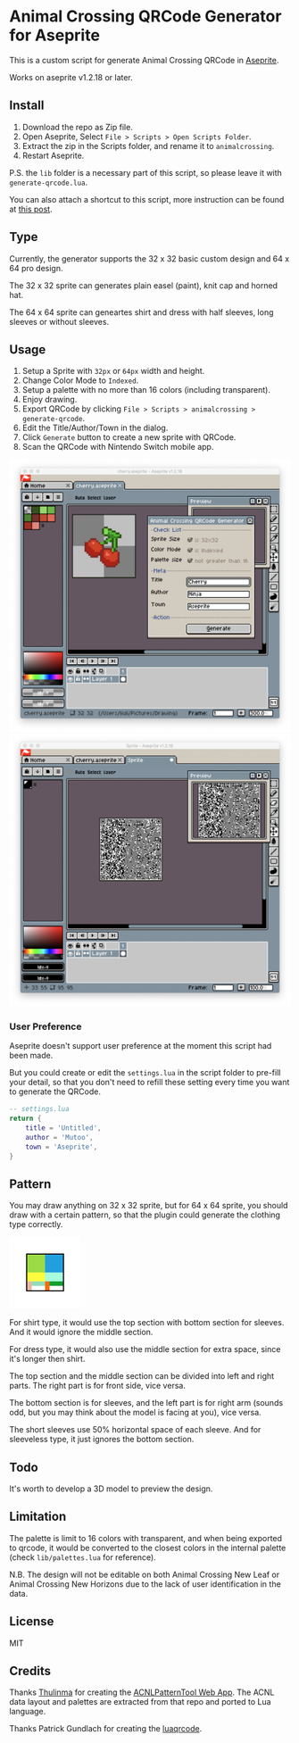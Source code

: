 # Animal Crossing QRCode Generator for Aseprite

This is a custom script for generate Animal Crossing QRCode in [Aseprite](http://www.aseprite.org/).

Works on aseprite v1.2.18 or later.

## Install

1. Download the repo as Zip file.
2. Open Aseprite, Select `File > Scripts > Open Scripts Folder`.
3. Extract the zip in the Scripts folder, and rename it to `animalcrossing`.
4. Restart Aseprite.

P.S. the `lib` folder is a necessary part of this script, so please leave it with `generate-qrcode.lua`.

You can also attach a shortcut to this script, more instruction can be found at [this post](https://community.aseprite.org/t/aseprite-scripts-collection/3599).

## Type

Currently, the generator supports the 32 x 32 basic custom design and 64 x 64 pro design.

The 32 x 32 sprite can generates plain easel (paint), knit cap and horned hat.

The 64 x 64 sprite can geneartes shirt and dress with half sleeves, long sleeves or without sleeves.

## Usage

1. Setup a Sprite with `32px` or `64px` width and height.
2. Change Color Mode to `Indexed`.
3. Setup a palette with no more than 16 colors (including transparent).
4. Enjoy drawing.
5. Export QRCode by clicking `File > Scripts > animalcrossing > generate-qrcode`.
6. Edit the Title/Author/Town in the dialog.
7. Click `Generate` button to create a new sprite with QRCode.
8. Scan the QRCode with Nintendo Switch mobile app.

![screenshot-1](./screenshot/qrcode-1.png)
![screenshot-2](./screenshot/qrcode-2.png)

### User Preference

Aseprite doesn't support user preference at the moment this script had been made. 

But you could create or edit the `settings.lua` in the script folder to pre-fill your detail, so that you don't need to refill these setting every time you want to generate the QRCode. 

```lua
-- settings.lua
return {
    title = 'Untitled',
    author = 'Mutoo',
    town = 'Aseprite',
}
```

## Pattern

You may draw anything on 32 x 32 sprite, but for 64 x 64 sprite, you should draw with a certain pattern, so that the plugin could generate the clothing type correctly.

<img width="128" height="128" src="./screenshot/patterns.png" alt="patterns"/>

For shirt type, it would use the top section with bottom section for sleeves. And it would ignore the middle section.

For dress type, it would also use the middle section for extra space, since it's longer then shirt.

The top section and the middle section can be divided into left and right parts. The right part is for front side, vice versa.

The bottom section is for sleeves, and the left part is for right arm (sounds odd, but you may think about the model is facing at you), vice versa.

The short sleeves use 50% horizontal space of each sleeve. And for sleeveless type, it just ignores the bottom section. 

## Todo

It's worth to develop a 3D model to preview the design.

## Limitation

The palette is limit to 16 colors with transparent, and when being exported to qrcode, it would be converted to the closest colors in the internal palette (check `lib/palettes.lua` for reference).

N.B. The design will not be editable on both Animal Crossing New Leaf or Animal Crossing New Horizons due to the lack of user identification in the data.

## License

MIT

## Credits

Thanks [Thulinma](https://github.com/Thulinma/) for creating the [ACNLPatternTool Web App](https://acpatterns.com/).
The ACNL data layout and palettes are extracted from that repo and ported to Lua language.

Thanks Patrick Gundlach for creating the [luaqrcode](http://speedata.github.io/luaqrcode/docs/qrencode.html).
